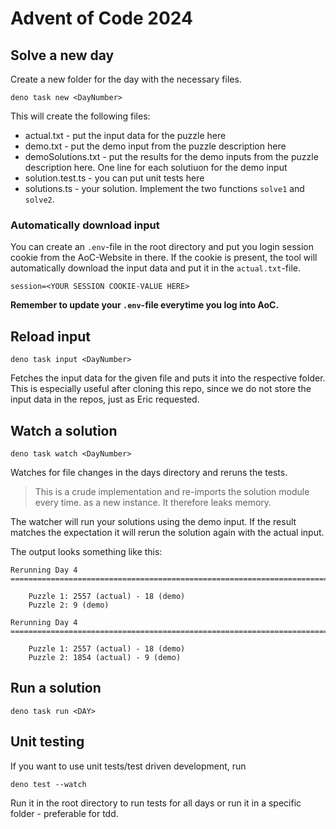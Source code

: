 Advent of Code 2024
===================

## Solve a new day

Create a new folder for the day with the necessary files.

```shell
deno task new <DayNumber>
```

This will create the following files:

* actual.txt - put the input data for the puzzle here
* demo.txt - put the demo input from the puzzle description here
* demoSolutions.txt - put the results for the demo inputs from the puzzle description here. One line for each solutiuon for the demo input
* solution.test.ts - you can put unit tests here
* solutions.ts - your solution. Implement the two functions `solve1` and `solve2`.

### Automatically download input

You can create an `.env`-file in the root directory and put you login session cookie
from the AoC-Website in there. If the cookie is present, the tool will automatically download
the input data and put it in the `actual.txt`-file.

```
session=<YOUR SESSION COOKIE-VALUE HERE>
```

**Remember to update your `.env`-file everytime you log into AoC.**


## Reload input

```shell
deno task input <DayNumber>
```

Fetches the input data for the given file and puts it into the respective folder.
This is especially useful after cloning this repo, since we do not store the input
data in the repos, just as Eric requested.

## Watch a solution

```shell
deno task watch <DayNumber>
```

Watches for file changes in the days directory and reruns the tests.

> This is a crude implementation and re-imports the solution module every time. 
> as a new instance. It therefore leaks memory.

The watcher will run your solutions using the demo input. If the result matches the
expectation it will rerun the solution again with the actual input.

The output looks something like this:

```
Rerunning Day 4
===================================================================================

    Puzzle 1: 2557 (actual) - 18 (demo)
    Puzzle 2: 9 (demo)

Rerunning Day 4
===================================================================================

    Puzzle 1: 2557 (actual) - 18 (demo)
    Puzzle 2: 1854 (actual) - 9 (demo)

```

## Run a solution

```shell
deno task run <DAY>
```


## Unit testing

If you want to use unit tests/test driven development, run 

```shell
deno test --watch
```

Run it in the root directory to run tests for all days or run it in a specific folder -
preferable for tdd.
